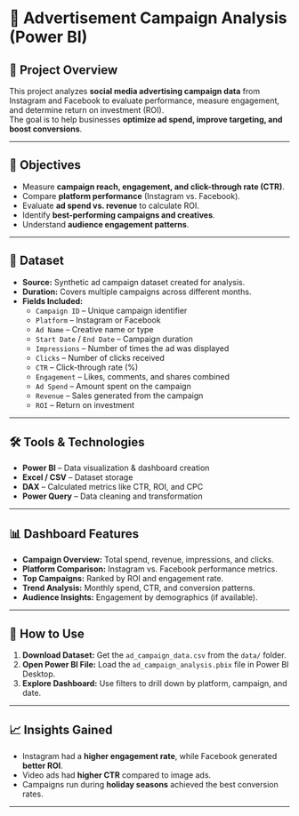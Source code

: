 # 📢 Advertisement Campaign Analysis (Power BI)

## 📌 Project Overview
This project analyzes **social media advertising campaign data** from Instagram and Facebook to evaluate performance, measure engagement, and determine return on investment (ROI).  
The goal is to help businesses **optimize ad spend, improve targeting, and boost conversions**.

---

## 🎯 Objectives
- Measure **campaign reach, engagement, and click-through rate (CTR)**.
- Compare **platform performance** (Instagram vs. Facebook).
- Evaluate **ad spend vs. revenue** to calculate ROI.
- Identify **best-performing campaigns and creatives**.
- Understand **audience engagement patterns**.

---

## 📂 Dataset
- **Source:** Synthetic ad campaign dataset created for analysis.  
- **Duration:** Covers multiple campaigns across different months.  
- **Fields Included:**
  - `Campaign ID` – Unique campaign identifier  
  - `Platform` – Instagram or Facebook  
  - `Ad Name` – Creative name or type  
  - `Start Date` / `End Date` – Campaign duration  
  - `Impressions` – Number of times the ad was displayed  
  - `Clicks` – Number of clicks received  
  - `CTR` – Click-through rate (%)  
  - `Engagement` – Likes, comments, and shares combined  
  - `Ad Spend` – Amount spent on the campaign  
  - `Revenue` – Sales generated from the campaign  
  - `ROI` – Return on investment  

---

## 🛠 Tools & Technologies
- **Power BI** – Data visualization & dashboard creation  
- **Excel / CSV** – Dataset storage  
- **DAX** – Calculated metrics like CTR, ROI, and CPC  
- **Power Query** – Data cleaning and transformation  

---

## 📊 Dashboard Features
- **Campaign Overview:** Total spend, revenue, impressions, and clicks.  
- **Platform Comparison:** Instagram vs. Facebook performance metrics.  
- **Top Campaigns:** Ranked by ROI and engagement rate.  
- **Trend Analysis:** Monthly spend, CTR, and conversion patterns.  
- **Audience Insights:** Engagement by demographics (if available).  

---



## 🚀 How to Use
1. **Download Dataset:** Get the `ad_campaign_data.csv` from the `data/` folder.  
2. **Open Power BI File:** Load the `ad_campaign_analysis.pbix` file in Power BI Desktop.  
3. **Explore Dashboard:** Use filters to drill down by platform, campaign, and date.  

---

## 📈 Insights Gained
- Instagram had a **higher engagement rate**, while Facebook generated **better ROI**.  
- Video ads had **higher CTR** compared to image ads.  
- Campaigns run during **holiday seasons** achieved the best conversion rates.  

---

